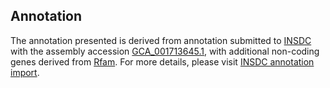 

Annotation
----------

The annotation presented is derived from annotation submitted to
[INSDC](http://www.insdc.org) with the assembly accession
[GCA\_001713645.1](http://www.ebi.ac.uk/ena/data/view/GCA_001713645.1),
with additional non-coding genes derived from
[Rfam](http://rfam.xfam.org/). For more details, please visit [INSDC
annotation
import](http://ensemblgenomes.org/info/data/insdc_annotation).
